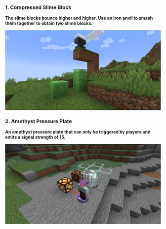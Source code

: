### 1. Compressed Slime Block

**The slime blocks bounce higher and higher. Use an iron anvil to smash them together to obtain two slime blocks.**

![Compressed Slime Block](img/blocks/compressed_slime_block.png)

### 2. Amethyst Pressure Plate

**An amethyst pressure plate that can only be triggered by players and emits a signal strength of 15.**

![Amethyst Pressure Plate](img/blocks/amethyst_pressure_plate.png)
